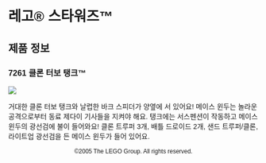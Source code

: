 <div lang="ko-KR" style="font-family: Helvetica, sans-serif;">
<h1>레고® 스타워즈™</h1>
<h2>제품 정보</h2>
<h3 style="font-weight: bold;">
<span class="product_number">7261</span>
<span class="title">클론 터보 탱크™</span>
</h3>
<img src="https://www.lego.com/cdn/product-assets/product.img.pri/7261_prod.jpg" type="image/jpeg">
<p class="description">거대한 클론 터보 탱크와 날렵한 바크 스피더가 양옆에 서 있어요! 메이스 윈두는 놀라운 공격으로부터 동료 제다이 기사들을 지켜야 해요. 탱크에는 서스펜션이 작동하고 메이스 윈두의 광선검에 불이 들어와요! 클론 트루퍼 3개, 배틀 드로이드 2개, 샌드 트루퍼/클론, 라이트업 광선검을 든 메이스 윈두가 들어 있어요.</p>
<p class="footer" style="font-size: 12px; text-align: center;">©2005 The LEGO Group. All rights reserved.</p>
</div>

